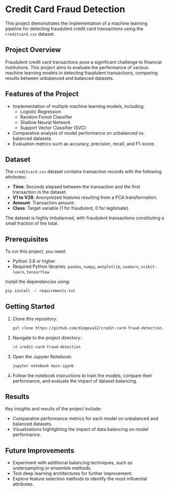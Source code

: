 # Credit Card Fraud Detection

This project demonstrates the implementation of a machine learning pipeline for detecting fraudulent credit card transactions using the `creditcard.csv` dataset.

## Project Overview
Fraudulent credit card transactions pose a significant challenge to financial institutions. This project aims to evaluate the performance of various machine learning models in detecting fraudulent transactions, comparing results between unbalanced and balanced datasets.

## Features of the Project
- Implementation of multiple machine learning models, including:
  - Logistic Regression
  - Random Forest Classifier
  - Shallow Neural Network
  - Support Vector Classifier (SVC)
- Comparative analysis of model performance on unbalanced vs. balanced datasets.
- Evaluation metrics such as accuracy, precision, recall, and F1-score.

## Dataset
The `creditcard.csv` dataset contains transaction records with the following attributes:
- **Time**: Seconds elapsed between the transaction and the first transaction in the dataset.
- **V1 to V28**: Anonymized features resulting from a PCA transformation.
- **Amount**: Transaction amount.
- **Class**: Target variable (1 for fraudulent, 0 for legitimate).

The dataset is highly imbalanced, with fraudulent transactions constituting a small fraction of the total.

## Prerequisites
To run this project, you need:
- Python 3.8 or higher
- Required Python libraries: `pandas`, `numpy`, `matplotlib`, `seaborn`, `scikit-learn`, `tensorflow`

Install the dependencies using:
```bash
pip install -r requirements.txt
```

## Getting Started
1. Clone this repository:
   ```bash
   git clone https://github.com/diegova12/credit-card-fraud-detection.git
   ```
2. Navigate to the project directory:
   ```bash
   cd credit-card-fraud-detection
   ```
3. Open the Jupyter Notebook:
   ```bash
   jupyter notebook main.ipynb
   ```
4. Follow the notebook instructions to train the models, compare their performance, and evaluate the impact of dataset balancing.

## Results
Key insights and results of the project include:
- Comparative performance metrics for each model on unbalanced and balanced datasets.
- Visualizations highlighting the impact of data balancing on model performance.

## Future Improvements
- Experiment with additional balancing techniques, such as undersampling or ensemble methods.
- Test deep learning architectures for further improvement.
- Explore feature selection methods to identify the most influential attributes.
